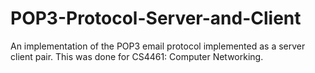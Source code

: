 # POP3-Protocol-Server-and-Client
An implementation of the POP3 email protocol implemented as a server client pair. This was done for CS4461: Computer Networking.
